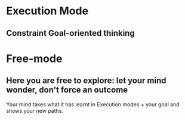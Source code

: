 # Execution Mode

## Constraint Goal-oriented thinking

# Free-mode

## Here you are free to explore: let your mind wonder, don't force an outcome

Your mind takes what it has learnt in Execution modes + your goal and shows your new paths.
